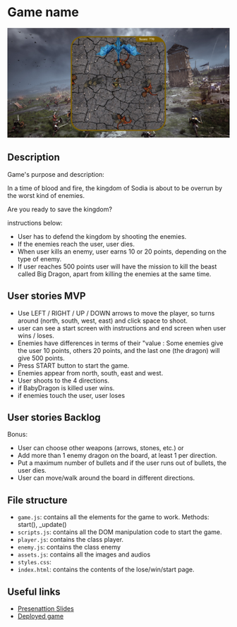 # Game name
<img src="./img/screenshotGame.jpg">

## Description

Game's purpose and description:

In a time of blood and fire, the kingdom of Sodia is about to be overrun by the worst kind of enemies. 

Are you ready to save the kingdom?

instructions below:

* User has to defend the kingdom by shooting the enemies.
* If the enemies reach the user, user dies. 
* When user kills an enemy, user earns 10 or 20 points, depending on the type of enemy.
* If user reaches 500 points user will have the mission to kill the beast  called Big Dragon, apart from killing the enemies at the same time.

## User stories MVP

* Use LEFT / RIGHT / UP / DOWN arrows to move the player, so turns around (north, south, west, east)  and click space to shoot.
* user can see a start screen with instructions and end screen when user wins / loses.
* Enemies have differences in terms of their "value : Some enemies give the user  10 points, others 20 points, and the last one (the dragon) will give 500 points. 
* Press START button to start the game.
* Enemies appear from north, south, east and west.
* User shoots to the 4 directions.
* if BabyDragon is killed user wins.
* if enemies touch the user, user loses

## User stories Backlog
  Bonus:
* User can choose other weapons (arrows, stones, etc.) or
* Add more than 1 enemy dragon on the board, at least 1 per direction.
* Put a maximum number of bullets and if the user runs out of bullets, the user dies.
* User can move/walk around the board in different directions.



## File structure

- <code>game.js</code>: contains all the elements for the game to work. Methods: start(), \_update()
- <code>scripts.js</code>: contains all the DOM manipulation code to start the game.
- <code>player.js</code>: contains the class player.
- <code>enemy.js</code>: contains the class enemy
- <code>assets.js</code>: contains all the images and audios 
- <code>styles.css</code>:
- <code>index.html</code>: contains the contents of the lose/win/start page.


## Useful links

<!-- When you finish, add these links and commit -->

- [Presenattion Slides](https://docs.google.com/presentation/d/17o8pfU952duM68wNuS3tq6jQ3p9ZCGPL/edit?usp=sharing&ouid=103696499090412195476&rtpof=true&sd=true)
- [Deployed game](https://monicamargo37.github.io/SODIA_Shooter-Game/)

